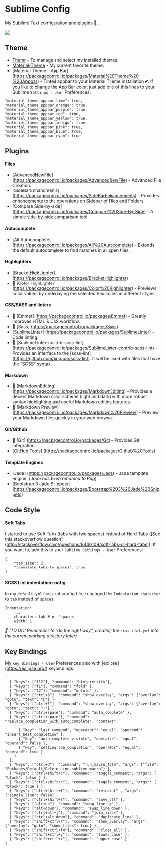 # Sublime Config
My Sublime Text configuration and plugins :green_heart:.

![][https://github.com/jordanamorais/sublime-config/blob/master/img/sublime-config.JPG]

## Theme ##

* [Themr](https://packagecontrol.io/packages/Themr) - To manage and select my installed themes.
* [Material-Theme](https://packagecontrol.io/packages/Material%20Theme) - My current favorite theme.
* [Material Theme - App Bar] (https://packagecontrol.io/packages/Material%20Theme%20-%20Appbar) - Tinted appbar to your Material Theme installation :two_hearts:.
If you like to change the App Bar color, just add one of this lines to your Sublime `Settings - User` Preferences:

``` 
"material_theme_appbar_lime": true,
"material_theme_appbar_orange": true,
"material_theme_appbar_purple": true,
"material_theme_appbar_red": true,
"material_theme_appbar_yellow": true,
"material_theme_appbar_indigo": true,
"material_theme_appbar_pink": true,
"material_theme_appbar_blue": true,
"material_theme_appbar_cyan": true
```

## Plugins ##

#### Files ####
* [AdvancedNewFile] (https://packagecontrol.io/packages/AdvancedNewFile) - Advanced File Creation.
* [SideBarEnhancments] (https://packagecontrol.io/packages/SideBarEnhancements) - Provides enhancements to the operations on Sidebar of Files and Folders.
* [Compare Side-by-side] (https://packagecontrol.io/packages/Compare%20Side-By-Side) - A simple side-by-side comparison tool.

#### Autocomplete ####
* [All Autocomplete] (https://packagecontrol.io/packages/All%20Autocomplete) - Extends the default autocomplete to find matches in all open files.

#### Highlighters ####
* [BracketHighLighter] (https://packagecontrol.io/packages/BracketHighlighter)
* :star2: [Color HighLighter] (https://packagecontrol.io/packages/Color%20Highlighter) - Previews color values by underlaying the selected hex codes in different styles.

#### CSS/SASS and linters ####
* :star2: [Emmet] (https://packagecontrol.io/packages/Emmet) - Greatly improves HTML & CSS workflow.
* :star2: [Sass] (https://packagecontrol.io/packages/Sass)
* [SublimeLinter] (https://packagecontrol.io/packages/SublimeLinter) - Code linting.
* :star2: [SublimeLinter-contrib-scss-lint] (https://packagecontrol.io/packages/SublimeLinter-contrib-scss-lint) - Provides an interface to the [scss-lint] (https://github.com/brigade/scss-lint). It will be used with files that have the “SCSS” syntax.

#### Markdown ####
* :star2: [MarkdownEditing] (https://packagecontrol.io/packages/MarkdownEditing) - Provides a decent Markdown color scheme (light and dark) with more robust syntax highlighting and useful Markdown editing features.
* :star2: [Markdown Preview] (https://packagecontrol.io/packages/Markdown%20Preview) - Preview your Markdown files quickly in your web browser.

#### Git/Github ####
* :star2: [Git] (https://packagecontrol.io/packages/Git) - Provides Git integration.
* [GitHub Tools] (https://packagecontrol.io/packages/Github%20Tools)

#### Template Engines ####
* [Jade] (https://packagecontrol.io/packages/Jade) - Jade template engine. (*Jade has been renamed to Pug*)
* [Bootstrap 3 Jade Snippets] (https://packagecontrol.io/packages/Bootstrap%203%20Jade%20Snippets)

## Code Style ##

#### Soft Tabs ####
I started to use Soft Tabs (tabs with two spaces) instead of Hard Tabs ([See this stackoverflow question] (http://stackoverflow.com/questions/9446109/soft-tabs-or-hard-tabs)). If you want to, add this to your `Sublime Settings - User` Preferences:

``` 
{
    "tab_size": 2,
    "translate_tabs_to_spaces": true
}
```

#### SCSS Lint indentation config ####

In my `default.yml` scss-lint config file, i changed the `Indentation character` to `tab` instead of `spaces`:

```
Indentation:
    ...
    character: tab # or 'spaces'
    width: 1
```

*:pushpin: (TO DO: Remember to "do the right way", creating the `scss-lint.yml` into the current working directory later)*

## Key Bindings ##

My `Key Bindings - User` Preferences also with [eclipse] (https://eclipse.org/) keybindings.

```
[
  { "keys": ["f12"], "command": "htmlprettify"},
  { "keys": ["f1"], "command": "fold" },
  { "keys": ["f2"], "command": "unfold" },
  { "keys": ["ctrl+à"], "command": "show_overlay", "args": {"overlay": "goto", "text": "@"} },
  { "keys": ["ctrl+!"], "command": "show_overlay", "args": {"overlay": "goto", "text": ":"} },
  { "keys": ["ctrl+space"], "command": "auto_complete" },
  { "keys": ["ctrl+space"], "command": "replace_completion_with_auto_complete", "context":
    [
      { "key": "last_command", "operator": "equal", "operand": "insert_best_completion" },
      { "key": "auto_complete_visible", "operator": "equal", "operand": false },
      { "key": "setting.tab_completion", "operator": "equal", "operand": true }
    ]
  },
  { "keys": ["ctrl+d"], "command": "run_macro_file", "args": {"file": "Packages/Default/Delete Line.sublime-macro"} },
  { "keys": ["ctrl+shift+c"], "command": "toggle_comment", "args": { "block": false } },
  { "keys": ["ctrl+shift+c"], "command": "toggle_comment", "args": { "block": true } },
  { "keys": ["ctrl+shift+f"], "command": "reindent" , "args": {"single_line": false}},
  { "keys": ["ctrl+shift+s"], "command": "save_all" },
  { "keys": ["alt+up"], "command": "swap_line_up" },
  { "keys": ["alt+down"], "command": "swap_line_down" },
  { "keys": ["ctrl+alt+j"], "command": "join_lines" },
  { "keys": ["ctrl+alt+down"], "command": "duplicate_line" },
  { "keys": ["shift+ctrl+r"], "command": "show_overlay", "args": {"overlay": "goto", "show_files": true} },
  { "keys": ["shift+ctrl+f4"], "command": "close_all" },
  { "keys": ["shift+ctrl+y"], "command": "lower_case" },
  { "keys": ["shift+ctrl+x"], "command": "upper_case" }
] 
```

[https://github.com/jordanamorais/sublime-config/blob/master/img/sublime-config.JPG]: https://github.com/jordanamorais/sublime-config/blob/master/img/sublime-config.JPG
